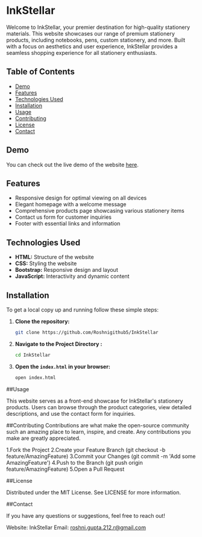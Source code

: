 # InkStellar

Welcome to InkStellar, your premier destination for high-quality stationery materials. This website showcases our range of premium stationery products, including notebooks, pens, custom stationery, and more. Built with a focus on aesthetics and user experience, InkStellar provides a seamless shopping experience for all stationery enthusiasts.

## Table of Contents

- [Demo](#demo)
- [Features](#features)
- [Technologies Used](#technologies-used)
- [Installation](#installation)
- [Usage](#usage)
- [Contributing](#contributing)
- [License](#license)
- [Contact](#contact)

## Demo

You can check out the live demo of the website [here](https://InkStellar_APremiumStationeryShop.onrender.com).

## Features

- Responsive design for optimal viewing on all devices
- Elegant homepage with a welcome message
- Comprehensive products page showcasing various stationery items
- Contact us form for customer inquiries
- Footer with essential links and information

## Technologies Used

- **HTML:** Structure of the website
- **CSS:** Styling the website
- **Bootstrap:** Responsive design and layout
- **JavaScript:** Interactivity and dynamic content

## Installation

To get a local copy up and running follow these simple steps:

1. **Clone the repository:**

   ```sh
   git clone https://github.com/Roshnigithub5/InkStellar

2. **Navigate to the Project Directory :**

   ```sh
   cd InkStellar

3. **Open the `index.html` in your browser:**

   ```sh
   open index.html

##Usage

This website serves as a front-end showcase for InkStellar's stationery products. Users can browse through the product categories, view detailed descriptions, and use the contact form for inquiries.

##Contributing
Contributions are what make the open-source community such an amazing place to learn, inspire, and create. Any contributions you make are greatly appreciated.

1.Fork the Project
2.Create your Feature Branch (git checkout -b feature/AmazingFeature)
3.Commit your Changes (git commit -m 'Add some AmazingFeature')
4.Push to the Branch (git push origin feature/AmazingFeature)
5.Open a Pull Request

##License

Distributed under the MIT License. See LICENSE for more information.

##Contact

If you have any questions or suggestions, feel free to reach out!

Website: InkStellar
Email: roshni.gupta.212.r@gmail.com
